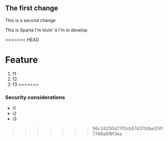 ## The first change

This is a second change

This is Sparta
I'm lovin' it
I'm in develop

<<<<<<< HEAD
# Feature

1. f1
2. f2
3. f3
=======
### Security considerations

* i1
* i2
* i3
>>>>>>> 96c24230d77f0cb57437b1be31417748a6f6f3ea
